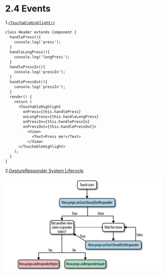 # 2.4 Events

1.[`<TouchableHighlight/>`](https://facebook.github.io/react-native/docs/touchablehighlight.html)

```
class Header extends Component {
  handlePress(){
    console.log('press');
  }
  handleLongPress(){
    console.log('longPress');
  }
  handlePressIn(){
    console.log('pressIn');
  }
  handlePressOut(){
    console.log('pressIn');
  }
  render() {
    return (
      <TouchableHighlight 
        onPress={this.handlePress}
        onLongPress={this.handleLongPress}
        onPressIn={this.handlePressIn} 
        onPressOut={this.handlePressOut}>
          <View>
            <Text>Press me!</Text>
          </View>
      </TouchableHighlight>
    );
  }
}
```

2.[GestureResponder System Lifecycle](https://facebook.github.io/react-native/docs/gesture-responder-system.html#responder-lifecycle)




![](QQ20160630-2.png)
